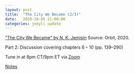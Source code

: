 ```yaml
---
layout: post
title:  "The City We Became (2/3)"
date:   2020-10-05 21:00:00
categories: jekyll update
---
```


["The City We Became" by N. K. Jemisin](https://bookshop.org/a/13448/9780316509848) Source: Orbit, 2020. 

Part 2: Discussion covering chapters 6 – 10 (pp. 139–290)

Tune in at 8pm CT/9pm ET via [Zoom](https://harvard.zoom.us/j/92822569143?pwd=RTl6bmZHVGN4L3B4bWxuVFArczV5Zz09)

[Notes](https://github.com/rebeccawilliams/bookclub/blob/gh-pages/book%20notes/18-Jemisin-The%20City%20We%20Became.md)

